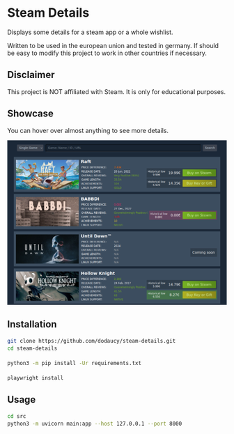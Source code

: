 # Steam Details

Displays some details for a steam app or a whole wishlist.

Written to be used in the european union and tested in germany. If should be easy to modify this project to work in other countries if necessary.

## Disclaimer

This project is NOT affiliated with Steam. It is only for educational purposes.

## Showcase

You can hover over almost anything to see more details.

![Steam Details Showcase](./showcase.png)

## Installation

```bash
git clone https://github.com/dodaucy/steam-details.git
cd steam-details

python3 -m pip install -Ur requirements.txt

playwright install
```

## Usage

```bash
cd src
python3 -m uvicorn main:app --host 127.0.0.1 --port 8000
```

